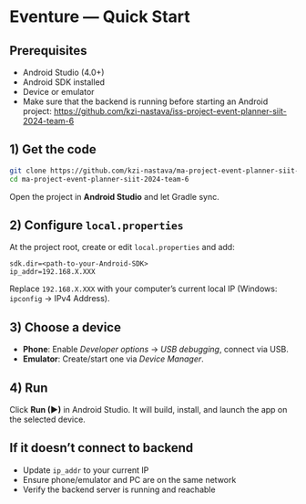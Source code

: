 # Eventure — Quick Start

## Prerequisites

- Android Studio (4.0+)
- Android SDK installed
- Device or emulator
- Make sure that the backend is running before starting an Android project: https://github.com/kzi-nastava/iss-project-event-planner-siit-2024-team-6

## 1) Get the code

```bash
git clone https://github.com/kzi-nastava/ma-project-event-planner-siit-2024-team-6
cd ma-project-event-planner-siit-2024-team-6
```

Open the project in **Android Studio** and let Gradle sync.

## 2) Configure `local.properties`

At the project root, create or edit `local.properties` and add:

```
sdk.dir=<path-to-your-Android-SDK>
ip_addr=192.168.X.XXX
```

Replace `192.168.X.XXX` with your computer’s current local IP (Windows: `ipconfig` → IPv4 Address).

## 3) Choose a device

- **Phone**: Enable _Developer options_ → _USB debugging_, connect via USB.
- **Emulator**: Create/start one via _Device Manager_.

## 4) Run

Click **Run (▶)** in Android Studio. It will build, install, and launch the app on the selected device.

## If it doesn’t connect to backend

- Update `ip_addr` to your current IP
- Ensure phone/emulator and PC are on the same network
- Verify the backend server is running and reachable

